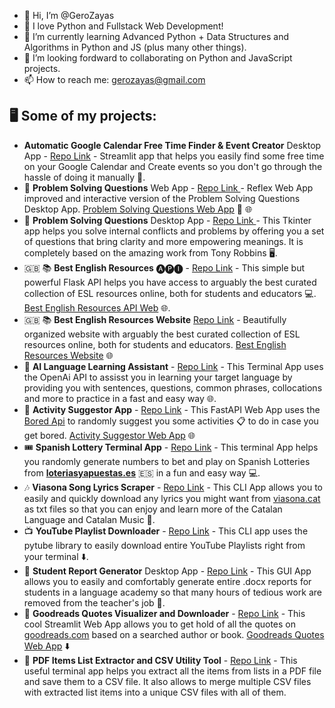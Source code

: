 - 👋 Hi, I’m @GeroZayas
- 👀 I love Python and Fullstack Web Development!
- 🌱 I’m currently learning Advanced Python + Data Structures and Algorithms in Python and JS (plus many other things).
- 💞️ I’m looking fordward to collaborating on Python and JavaScript projects.
- 📫 How to reach me: gerozayas@gmail.com

## 🖥️ Some of my projects:
- **Automatic Google Calendar Free Time Finder & Event Creator** Desktop App - [Repo Link](https://github.com/GeroZayas/Google-Calendar-Automatic-Free-Time-Finder-And-Event-Creator) - Streamlit app that helps you easily find some free time on your Google Calendar and Create events so you don't go through the hassle of doing it manually 🔧.
- 🧠 **Problem Solving Questions** Web App - [Repo Link ](https://github.com/GeroZayas/TR-ProblemSolvingQuestions-Reflex) - Reflex Web App improved and interactive version of the Problem Solving Questions Desktop App. [Problem Solving Questions Web App](https://problemsolving.reflex.run/) 🔧 🌐
- 🧠 **Problem Solving Questions** Desktop App - [Repo Link ](https://github.com/GeroZayas/Problem-Solving-Questions-GUI) - This Tkinter app helps you solve internal conflicts and problems by offering you a set of questions that bring clarity and more empowering meanings. It is completely based on the amazing work from Tony Robbins 🖥️.
- 🇬🇧 📚 **Best English Resources** 🅐🅟🅘 - [Repo Link](https://github.com/GeroZayas/Best-English-Resources-API) - This simple but powerful Flask API helps you have access to arguably the best curated collection of ESL resources online, both for students and educators 💻. [Best English Resources API Web](https://api-english-resources.up.railway.app/) 🌐.
- 🇬🇧 📚 **Best English Resources Website** [Repo Link](https://github.com/GeroZayas/Best-English-Resources) - Beautifully organized website with arguably the best curated collection of ESL resources online, both for students and educators. [Best English Resources Website](https://best-english-resources.pages.dev/) 🌐
- 🤖 **AI Language Learning Assistant** - [Repo Link](https://github.com/GeroZayas/OpenAI-Language-Learning-Assistant) - This Terminal App uses the OpenAi API to assisst you in learning your target language by providing you with sentences, questions, common phrases, collocations and more to practice in a fast and easy way 🌐.
- 🎲 **Activity Suggestor App** - [Repo Link](https://github.com/GeroZayas/FastAPI_Alpha_A_Suggest_Activity_Do_Not_Get_Bored) - This FastAPI Web App uses the [Bored Api](http://www.boredapi.com/) to randomly suggest you some activities 📋 to do in case you get bored. [Activity Suggestor Web App](https://activitysuggestor.up.railway.app/) 🌐
- 🎟️ **Spanish Lottery Terminal App** - [Repo Link](https://github.com/GeroZayas/Spanish-Lottery-CLI) - This terminal App helps you randomly generate numbers to bet and play on Spanish Lotteries from [**loteriasyapuestas.es**](https://www.loteriasyapuestas.es/) 🇪🇸 in a fun and easy way 💻.
- 🎶 **Viasona Song Lyrics Scraper** - [Repo Link](https://github.com/GeroZayas/Viasona-Song-Lyrics-Scraper) - This CLI App allows you to easily and quickly download any lyrics you might want from [viasona.cat](https://www.viasona.cat/) as txt files so that you can enjoy and learn more of the Catalan Language and Catalan Music 📄.
- 📺 **YouTube Playlist Downloader** - [Repo Link](https://github.com/GeroZayas/Youtube-Playlist-Downloader) - This CLI app uses the pytube library to easily download entire YouTube Playlists right from your terminal ⬇️.
- 📝 **Student Report Generator** Desktop App - [Repo Link](https://github.com/GeroZayas/Student-Report-Generator) - This GUI App allows you to easily and comfortably generate entire .docx reports for students in a language academy so that many hours of tedious work are removed from the teacher's job 📄.
- 💬 **Goodreads Quotes Visualizer and Downloader** - [Repo Link](https://github.com/GeroZayas/Goodreads-Quotes-App-Streamlit) - This cool Streamlit Web App allows you to get hold of all the quotes on [goodreads.com](https://www.goodreads.com/) based on a searched author or book. [Goodreads Quotes Web App](https://goodreads-quotes.streamlit.app/) ⬇️
- 📄 **PDF Items List Extractor and CSV Utility Tool** - [Repo Link](https://github.com/GeroZayas/PDF-itemslist-extractor) - This useful terminal app helps you extract all the items from lists in a PDF file and save them to a CSV file. It also allows to merge multiple CSV files with extracted list items into a unique CSV files with all of them.




<!---
GeroZayas/GeroZayas is a ✨ special ✨ repository because its `README.md` (this file) appears on your GitHub profile.
You can click the Preview link to take a look at your changes.
--->
